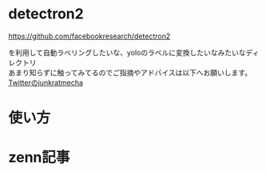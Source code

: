 # detectron2
https://github.com/facebookresearch/detectron2

を利用して自動ラベリングしたいな、yoloのラベルに変換したいなみたいなディレクトリ  
あまり知らずに触ってみてるのでご指摘やアドバイスは以下へお願いします。  
[Twitterのjunkratmecha](https://twitter.com/junkratmecha)

# 使い方


# zenn記事



